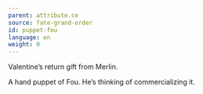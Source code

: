 ```yaml
---
parent: attribute.ce
source: fate-grand-order
id: puppet-fou
language: en
weight: 0
---
```


Valentine’s return gift from Merlin.

A hand puppet of Fou.
He’s thinking of commercializing it.
